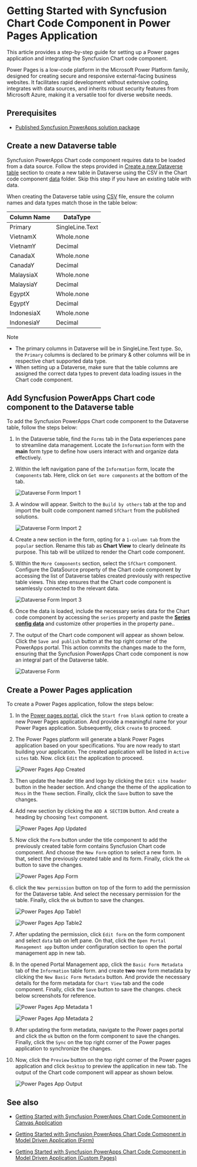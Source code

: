 # Getting Started with Syncfusion Chart Code Component in Power Pages Application

This article provides a step-by-step guide for setting up a Power pages application and integrating the Syncfusion Chart code component.

Power Pages is a low-code platform in the Microsoft Power Platform family, designed for creating secure and responsive external-facing business websites. It facilitates rapid development without extensive coding, integrates with data sources, and inherits robust security features from Microsoft Azure, making it a versatile tool for diverse website needs.

## Prerequisites

- [Published Syncfusion PowerApps solution package](../../README.md#deploying-the-solution-package-in-the-powerapps-portal)

## Create a new Dataverse table

Syncfusion PowerApps Chart code component requires data to be loaded from a data source. Follow the steps provided in [Create a new Dataverse table](../common/faq.md#how-to-create-a-new-dataverse-table) section to create a new table in Dataverse using the CSV in the Chart code component [data](../../components/charts/data/) folder. Skip this step if you have an existing table with data.

When creating the Dataverse table using [CSV](../../components/charts/data/chartData.csv) file, ensure the column names and data types match those in the table below:

| Column Name | DataType   |
|-------------|------------|
| Primary     | SingleLine.Text |
| VietnamX    | Whole.none |
| VietnamY    | Decimal |
| CanadaX     | Whole.none |
| CanadaY     | Decimal |
| MalaysiaX   | Whole.none |
| MalaysiaY   | Decimal |
| EgyptX      | Whole.none |
| EgyptY      | Decimal |
| IndonesiaX  | Whole.none |
| IndonesiaY  | Decimal |

> [!NOTE]
>
> - The primary columns in Dataverse will be in SingleLine.Text type. So, the `Primary` columns is declared to be primary & other columns will be in respective chart supported data type.
> - When setting up a Dataverse, make sure that the table columns are assigned the correct data types to prevent data loading issues in the Chart code component.

## Add Syncfusion PowerApps Chart code component to the Dataverse table

To add the Syncfusion PowerApps Chart code component to the Dataverse table, follow the steps below:

1. In the Dataverse table, find the `Forms` tab in the Data experiences pane to streamline data management. Locate the `Information` form with the **main** form type to define how users interact with and organize data effectively.

2. Within the left navigation pane of the `Information` form, locate the `Components` tab. Here, click on `Get more components` at the bottom of the tab.

    ![Dataverse Form Import 1](../images/common/MD-PP-Import1.png)

3. A window will appear. Switch to the `Build by others` tab at the top and import the built code component named `SfChart` from the published solutions.

    ![Dataverse Form Import 2](../images/charts/MD-PP-Import2.png)

4. Create a new section in the form, opting for a `1-column tab` from the `popular` section. Rename this tab as **Chart View** to clearly delineate its purpose. This tab will be utilized to render the Chart code component.

5. Within the `More Components` section, select the `SfChart` component. Configure the DataSource property of the Chart code component by accessing the list of Dataverse tables created previously with respective table views. This step ensures that the Chart code component is seamlessly connected to the relevant data.

    ![Dataverse Form Import 3](../images/charts/MD-PP-Import3.png)

6. Once the data is loaded, include the necessary series data for the Chart code component by accessing the `series` property and paste the [**Series config data**](../../components/charts/data/seriesConfig.json) and customize other properties in the property pane..

7. The output of the Chart code component will appear as shown below. Click the `Save and publish` button at the top right corner of the PowerApps portal. This action commits the changes made to the form, ensuring that the Syncfusion PowerApps Chart code component is now an integral part of the Dataverse table.

    ![Dataverse Form](../images/charts/MD-PP-DataverseForm.png)

## Create a Power Pages application

To create a Power Pages application, follow the steps below:

1. In the [Power pages portal](https://make.powerpages.microsoft.com/), click the `Start from blank` option to create a new Power Pages application. And provide a meaningful name for your Power Pages application. Subsequently, click `create` to proceed.

2. The Power Pages platform will generate a blank Power Pages application based on your specifications. You are now ready to start building your application. The created application will be listed in `Active sites` tab. Now. click `Edit` the application to proceed.

    ![Power Pages App Created](../images/common/PP-BlankApp.png)

3. Then update the header title and logo by clicking the `Edit site header` button in the header section. And change the theme of the application to `Moss` in the `Theme` section. Finally, click the `Save` button to save the changes.

4. Add new section by clicking the `ADD A SECTION` button. And create a heading by choosing `Text` component.

    ![Power Pages App Updated](../images/common/PP-Themed.png)

5. Now click the `Form` button under the title component to add the previously created table form contains Syncfusion Chart code component. And choose the `New Form` option to select a new form. In that, select the previously created table and its form. Finally, click the `ok` button to save the changes.

    ![Power Pages App Form](../images/charts/PP-Form1.png)

6. click the `New permission` button on top of the form to add the permission for the Dataverse table. And select the necessary permission for the table. Finally, click the `ok` button to save the changes.

    ![Power Pages App Table1](../images/common/PP-TablePermission1.png)

    ![Power Pages App Table2](../images/charts/PP-TablePermission2.png)

7. After updating the permission, click `Edit form` on the form component and select `data` tab on left pane. On that, click the `Open Portal Management app` button under configuration section to open the portal management app in new tab.

8. In the opened Portal Management app, click the `Basic Form Metadata` tab of the `Information` table form. and create **two** new form metadata by clicking the `New Basic Form Metadata` button. And provide the necessary details for the form metadata for `Chart View` tab and the code component. Finally, click the `Save` button to save the changes. check below screenshots for reference.

    ![Power Pages App Metadata 1](../images/charts/PP-Metadata1.png)

    ![Power Pages App Metadata 2](../images/charts/PP-Metadata2.png)

9. After updating the form metadata, navigate to the Power pages portal and click the `ok` button on the form component to save the changes. Finally, click the `Sync` on the top right corner of the Power pages application to synchronize the changes.

10. Now, click the `Preview` button on the top right corner of the Power pages application and click `Desktop` to preview the application in new tab. The output of the Chart code component will appear as shown below.

    ![Power Pages App Output](../images/charts/PP-Output.png)

## See also

- [Getting Started with Syncfusion PowerApps Chart Code Component in Canvas Application](getting-started-with-canvas.md)

- [Getting Started with Syncfusion PowerApps Chart Code Component in Model Driven Application (Form)](getting-started-with-model-driven-form.md)

- [Getting Started with Syncfusion PowerApps Chart Code Component in Model Driven Application (Custom Pages)](getting-started-with-model-driven-custom-pages.md)
